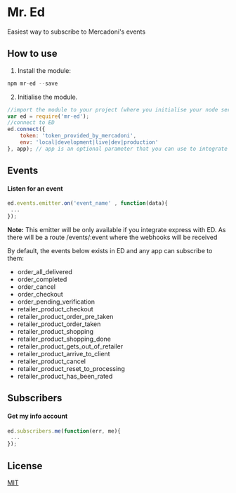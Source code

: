 # Mr. Ed
Easiest way to subscribe to Mercadoni's events

## How to use

1. Install the module:
```javascript
npm mr-ed --save
```
2. Initialise the module.
```javascript
//import the module to your project (where you initialise your node server)
var ed = require('mr-ed');
//connect to ED
ed.connect({
	token: 'token_provided_by_mercadoni',
	env: 'local|development|live|dev|production'
}, app); // app is an optional parameter that you can use to integrate this module with express (app is an express app) and let ed handle the events for you.
```

## Events

#### Listen for an event
```javascript
ed.events.emitter.on('event_name' , function(data){
 ...	
});
```
__Note:__ This emitter will be only available if you integrate express with ED. As there will be a route /events/:event where the webhooks will be received

By default, the events below exists in ED and any app can subscribe to them:
* order_all_delivered
* order_completed
* order_cancel
* order_checkout
* order_pending_verification
* retailer_product_checkout
* retailer_product_order_pre_taken
* retailer_product_order_taken
* retailer_product_shopping
* retailer_product_shopping_done
* retailer_product_gets_out_of_retailer
* retailer_product_arrive_to_client
* retailer_product_cancel
* retailer_product_reset_to_processing
* retailer_product_has_been_rated


## Subscribers

#### Get my info account
```javascript
ed.subscribers.me(function(err, me){
 ...	
});
```

## License
[MIT](https://github.com/elvizcacho/slack-easy-notifier/blob/master/LICENSE)


